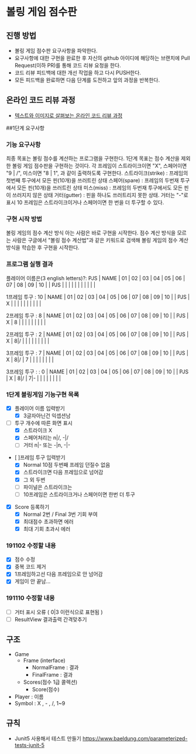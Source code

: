 # 볼링 게임 점수판
## 진행 방법
* 볼링 게임 점수판 요구사항을 파악한다.
* 요구사항에 대한 구현을 완료한 후 자신의 github 아이디에 해당하는 브랜치에 Pull Request(이하 PR)를 통해 코드 리뷰 요청을 한다.
* 코드 리뷰 피드백에 대한 개선 작업을 하고 다시 PUSH한다.
* 모든 피드백을 완료하면 다음 단계를 도전하고 앞의 과정을 반복한다.

## 온라인 코드 리뷰 과정
* [텍스트와 이미지로 살펴보는 온라인 코드 리뷰 과정](https://github.com/next-step/nextstep-docs/tree/master/codereview)

##1단계 요구사항
### 기능 요구사항
최종 목표는 볼링 점수를 계산하는 프로그램을 구현한다. 1단계 목표는 점수 계산을 제외한 볼링 게임 점수판을 구현하는 것이다.
각 프레임이 스트라이크이면 "X", 스페어이면 "9 | /", 미스이면 "8 | 1", 과 같이 출력하도록 구현한다.
스트라이크(strike) : 프레임의 첫번째 투구에서 모든 핀(10개)을 쓰러트린 상태
스페어(spare) : 프레임의 두번재 투구에서 모든 핀(10개)을 쓰러트린 상태
미스(miss) : 프레임의 두번재 투구에서도 모든 핀이 쓰러지지 않은 상태
거터(gutter) : 핀을 하나도 쓰러트리지 못한 상태. 거터는 "-"로 표시
10 프레임은 스트라이크이거나 스페어이면 한 번을 더 투구할 수 있다.

### 구현 시작 방법
볼링 게임의 점수 계산 방식 아는 사람은 바로 구현을 시작한다.
점수 계산 방식을 모르는 사람은 구글에서 "볼링 점수 계산법"과 같은 키워드로 검색해 볼링 게임의 점수 계산 방식을 학습한 후 구현을 시작한다.

### 프로그램 실행 결과
플레이어 이름은(3 english letters)?: PJS
| NAME |  01  |  02  |  03  |  04  |  05  |  06  |  07  |  08  |  09  |  10  |
|  PJS |      |      |      |      |      |      |      |      |      |      |

1프레임 투구 : 10
| NAME |  01  |  02  |  03  |  04  |  05  |  06  |  07  |  08  |  09  |  10  |
|  PJS |  X   |      |      |      |      |      |      |      |      |      |

2프레임 투구 : 8
| NAME |  01  |  02  |  03  |  04  |  05  |  06  |  07  |  08  |  09  |  10  |
|  PJS |  X   |  8   |      |      |      |      |      |      |      |      |

2프레임 투구 : 2
| NAME |  01  |  02  |  03  |  04  |  05  |  06  |  07  |  08  |  09  |  10  |
|  PJS |  X   |  8|/ |      |      |      |      |      |      |      |      |

3프레임 투구 :  7
| NAME |  01  |  02  |  03  |  04  |  05  |  06  |  07  |  08  |  09  |  10  |
|  PJS |  X   |  8|/ |  7   |      |      |      |      |      |      |      |

3프레임 투구 :  : 0
| NAME |  01  |  02  |  03  |  04  |  05  |  06  |  07  |  08  |  09  |  10  |
|  PJS |  X   |  8|/ |  7|- |      |      |      |      |      |      |      |

### 1단계 볼링게임 기능구현 목록
- [X] 플레이어 이름 입력받기
  - [X] 3글자아닌건 익셉션남 
- [ ] 투구 개수에 따른 화면 표시
  - [X] 스트라이크 X
  - [X] 스페어처리는 n|/, -|/
  - [ ] 거터 n|- 또는 -|n, -|-
- [ ]프레임 투구 입력받기
  - [X] Normal 10점 두번째 프레임 던질수 없음
  - [X] 스트라이크면 다음 프레임으로 넘어감
  - [X] 그 외 두번
  - [ ] 파이널은 스트라이크는 
  - [ ] 10프레임은 스트라이크거나 스페어이면 한번 더 투구
- [X] Score 등록하기
    - [X] Normal 2번 / Final 3번 기회 부여
    - [X] 최대점수 초과하면 에러
    - [X] 최대 기회 초과시 에러
### 191102 수정할 내용
- [X] 점수 수정
- [X] 중복 코드 제거
- [X] 1프레임하고선 다음 프레임으로 안 넘어감
- [X] 게임이 안 끝남...

### 191110 수정할 내용
- [ ] 거터 표시 오류 ( 0|3  이런식으로 표현됨 )
- [ ] ResultView 결과출력 간격맞추기

## 구조
- Game
    - Frame (interface)
        - NormalFrame : 결과
        - FinalFrame : 결과    
    - Scores(점수 1급 콜렉션)
        - Score(점수)
- Player : 이름
- Symbol : X , - , /, 1~9

## 규칙
- Junit5 사용해서 테스트 만들기
https://www.baeldung.com/parameterized-tests-junit-5